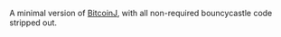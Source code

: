 
A minimal version of [BitcoinJ](http://code.google.com/p/bitcoinj/), with all non-required bouncycastle code stripped out.
